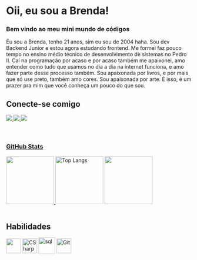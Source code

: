 <div>
    <h1>Oii, eu sou a Brenda! </h1>
    <h3>Bem vindo ao meu mini mundo de códigos</h3>
    <p>Eu sou a Brenda, tenho 21 anos, sim eu sou de 2004 haha. Sou dev Backend Junior e estou agora estudando frontend. Me formei faz pouco tempo no ensino médio técnico de desenvolvimento de sistemas no Pedro II. Caí na programação por acaso e por acaso também me apaixonei, amo entender como tudo que usamos no dia a dia na internet funciona, e amo fazer parte desse processo também. Sou apaixonada por livros, e por mais que só use preto, também amo cores. Sou apaixonada por arte. É isso, é um prazer pra mim que você conheça um pouco do que sou.</p>
</div>
<div>
    <h2>Conecte-se comigo</h2>
    <a href="https://www.linkedin.com/in/brenda-regina-brito/" target="_blank">
    <img src="https://img.shields.io/badge/-LinkedIn-%230077B5?style=for-the-badge&logo=linkedin&logoColor=white">
</a> 
<a href="https://bibi-eight-workspace.notion.site/Brenda-Regina-Ribeiro-de-Brito-2ded8bcc42da4b678ecd4d52b7159630?pvs=74" target="_blank">
    <img src="https://img.shields.io/badge/Notion-FFFFFF?style=for-the-badge&logo=notion&logoColor=black">
</a>
<a href="mailto:bbritob8@gmail.com" target="_blank">
    <img src="https://img.shields.io/badge/-Gmail-%23333?style=for-the-badge&logo=gmail&logoColor=white">
</a>

</div>
</br>

<div align="center"><br>
  <a href="https://github.com/bibi-eight">
<h3 align="left">GitHub Stats</h3>

<div align="left">
	<a href="https://github.com/bibi-eight/github-readme-stats" target = "_blank">
		<img height="130em" src="https://github-readme-stats-git-masterrstaa-rickstaa.vercel.app/api?username=bibi-eight&hide_title=true&show_icons=true&include_all_commits=false&count_private=true&line_height=25&hide=issues&bg_color=020114&title_color=7520FF&text_color=FFF&border_radius=3&border_color=181832&icon_color=7520FF&theme=jolly">
	</a>
	<img alt="Top Langs" height="130em" src="https://github-readme-stats-git-masterrstaa-rickstaa.vercel.app/api/top-langs/?username=bibi-eight&line_height=10&card_width=290&layout=compact&hide_title=false&count_private=true&langs_count=4&show_icons=true&title_color=7520FF&hide=html,css&bg_color=020114&text_color=8B8B8B&border_radius=3&border_color=181832">
	<a href="https://git.io/streak-stats">
  		<img height="130em" src="https://streak-stats.demolab.com?user=bibi-eight&theme=buefy-dark&border_radius=3&date_format=M%20j%5B%2C%20Y%5D&background=020114&border=181832&ring=7520FF&stroke=181832&currStreakLabel=ED00F2&sideLabels=FCFCFC&currStreakNum=ED00F2&fire=ED00F2&sideNums=7520FF&dates=8B8B8B">
	</a>
</div>
</div>
<div style="display: inline_block"><br>
    <h2>Habilidades</h2>
    <img align="center" heigth="30" width="40" src="https://cdn.jsdelivr.net/gh/devicons/devicon/icons/csharp/csharp-original.svg" />
    <img align="center" alt="CSharp" height="40" width="40" src="https://adrianwilczynski.gallerycdn.vsassets.io/extensions/adrianwilczynski/asp-net-core-snippet-pack/1.51.0/1586892181474/Microsoft.VisualStudio.Services.Icons.Default">
    <img align="center" alt="sql" height="45" width="45" src="https://cdn-icons-png.flaticon.com/512/4492/4492311.png">
    <img align="center" alt="Git" height="40" width="40" src="https://cdn.jsdelivr.net/gh/devicons/devicon/icons/git/git-original.svg">

</div>

